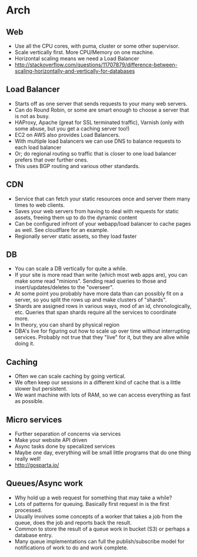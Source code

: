 # Arch

## Web
- Use all the CPU cores, with puma, cluster or some other supervisor.
- Scale vertically first. More CPU/Memory on one machine.
- Horizontal scaling means we need a Load Balancer
- http://stackoverflow.com/questions/11707879/difference-between-scaling-horizontally-and-vertically-for-databases

## Load Balancer
- Starts off as one server that sends requests to your many web servers.
 - Can do Round Robin, or some are smart enough to choose a server that is not as busy.
 - HAProxy, Apache (great for SSL terminated traffic), Varnish (only with some abuse, but you get a caching server too!)
 - EC2 on AWS also provides Load Balancers.
 - With multiple load balancers we can use DNS to balance requests to each load balancer
 - Or; do regional routing so traffic that is closer to one load balancer prefers that over further ones.
  - This uses BGP routing and various other standards.

## CDN
- Service that can fetch your static resources once and server them many times to web clients.
- Saves your web servers from having to deal with requests for static assets, freeing them up to do the dynamic content
- Can be configured infront of your webapp/load balancer to cache pages as well. See cloudflare for an example.
- Regionally server static assets, so they load faster

## DB
- You can scale a DB vertically for quite a while.
- If your site is more read than write (which most web apps are), you can make some read "minions". Sending read queries to those and insert/updates/deletes to the "overseer".
- At some point you probably have more data than can possibly fit on a server, so you split the rows up and make clusters of "shards".
- Shards are assigned rows in various ways, mod of an id, chronologically, etc. Queries that span shards require all the services to coordinate more.
- In theory, you can shard by physical region
- DBA's live for figuring out how to scale up over time without interrupting services. Probably not true that they "live" for it, but they are alive while doing it.

## Caching
- Often we can scale caching by going vertical.
- We often keep our sessions in a different kind of cache that is a little slower but persistent.
- We want machine with lots of RAM, so we can access everything as fast as possible.

## Micro services
- Further separation of concerns via services
- Make your website API driven
- Async tasks done by specalized services
- Maybe one day, everything will be small little programs that do one thing really well!
- http://gosparta.io/

## Queues/Async work
- Why hold up a web request for something that may take a while?
- Lots of patterns for queuing. Basically first request in is the first processed.
- Usually involves some concepts of a worker that takes a job from the queue, does the job and reports back the result.
- Common to store the result of a queue work in bucket (S3) or perhaps a database entry.
- Many queue implementations can full the publish/subscribe model for notifications of work to do and work complete.
